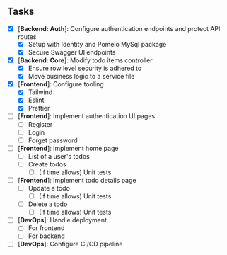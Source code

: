 ## Tasks

- [x] [**Backend: Auth**]: Configure authentication endpoints and protect API routes
  - [x] Setup with Identity and Pomelo MySql package
  - [x] Secure Swagger UI endpoints
- [x] [**Backend: Core**]: Modify todo items controller
  - [x] Ensure row level security is adhered to
  - [x] Move business logic to a service file
- [x] [**Frontend**]: Configure tooling
  - [x] Tailwind
  - [x] Eslint
  - [x] Prettier
- [ ] [**Frontend**]: Implement authentication UI pages
  - [ ] Register
  - [ ] Login
  - [ ] Forget password
- [ ] [**Frontend**]: Implement home page
  - [ ] List of a user's todos
  - [ ] Create todos
    - [ ] (If time allows) Unit tests
- [ ] [**Frontend**]: Implement todo details page
  - [ ] Update a todo
    - [ ] (If time allows) Unit tests
  - [ ] Delete a todo
    - [ ] (If time allows) Unit tests
- [ ] [**DevOps**]: Handle deployment
  - [ ] For frontend
  - [ ] For backend
- [ ] [**DevOps**]: Configure CI/CD pipeline